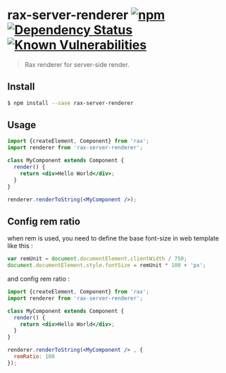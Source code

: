 # rax-server-renderer [![npm](https://img.shields.io/npm/v/rax-server-renderer.svg)](https://www.npmjs.com/package/rax-server-renderer) [![Dependency Status](https://david-dm.org/alibaba/rax.svg?path=packages/rax-server-renderer)](https://david-dm.org/alibaba/rax.svg?path=packages/rax-server-renderer) [![Known Vulnerabilities](https://snyk.io/test/npm/rax-server-renderer/badge.svg)](https://snyk.io/test/npm/rax-server-renderer)

> Rax renderer for server-side render.

## Install

```sh
$ npm install --save rax-server-renderer
```

## Usage

```jsx
import {createElement, Component} from 'rax';
import renderer from 'rax-server-renderer';

class MyComponent extends Component {
  render() {
    return <div>Hello World</div>;
  }
}

renderer.renderToString(<MyComponent />);
```

## Config rem ratio

when rem is used, you need to define the base font-size in web template like this :

```js
var remUnit = document.documentElement.clientWidth / 750;
document.documentElement.style.fontSize = remUnit * 100 + 'px';
```

and config rem ratio :

```jsx
import {createElement, Component} from 'rax';
import renderer from 'rax-server-renderer';

class MyComponent extends Component {
  render() {
    return <div>Hello World</div>;
  }
}

renderer.renderToString(<MyComponent /> , {
  remRatio: 100
});
```

